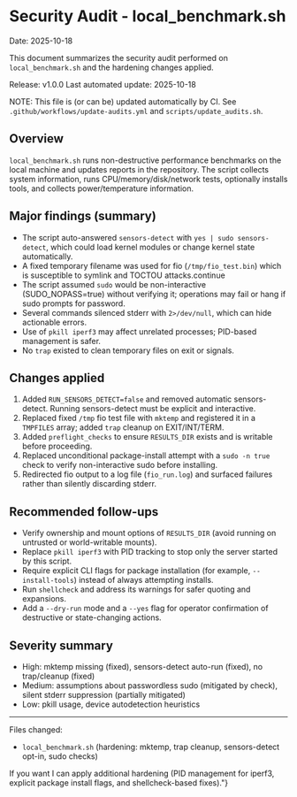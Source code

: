# Security Audit - local_benchmark.sh

Date: 2025-10-18

This document summarizes the security audit performed on `local_benchmark.sh` and the hardening changes applied.

Release: v1.0.0
Last automated update: 2025-10-18

NOTE: This file is (or can be) updated automatically by CI. See `.github/workflows/update-audits.yml` and `scripts/update_audits.sh`.

## Overview
`local_benchmark.sh` runs non-destructive performance benchmarks on the local machine and updates reports in the repository. The script collects system information, runs CPU/memory/disk/network tests, optionally installs tools, and collects power/temperature information.

## Major findings (summary)
- The script auto-answered `sensors-detect` with `yes | sudo sensors-detect`, which could load kernel modules or change kernel state automatically.
- A fixed temporary filename was used for fio (`/tmp/fio_test.bin`) which is susceptible to symlink and TOCTOU attacks.continue
- The script assumed `sudo` would be non-interactive (SUDO_NOPASS=true) without verifying it; operations may fail or hang if sudo prompts for password.
- Several commands silenced stderr with `2>/dev/null`, which can hide actionable errors.
- Use of `pkill iperf3` may affect unrelated processes; PID-based management is safer.
- No `trap` existed to clean temporary files on exit or signals.

## Changes applied
1. Added `RUN_SENSORS_DETECT=false` and removed automatic sensors-detect. Running sensors-detect must be explicit and interactive.
2. Replaced fixed `/tmp` fio test file with `mktemp` and registered it in a `TMPFILES` array; added `trap` cleanup on EXIT/INT/TERM.
3. Added `preflight_checks` to ensure `RESULTS_DIR` exists and is writable before proceeding.
4. Replaced unconditional package-install attempt with a `sudo -n true` check to verify non-interactive sudo before installing.
5. Redirected fio output to a log file (`fio_run.log`) and surfaced failures rather than silently discarding stderr.

## Recommended follow-ups
- Verify ownership and mount options of `RESULTS_DIR` (avoid running on untrusted or world-writable mounts).
- Replace `pkill iperf3` with PID tracking to stop only the server started by this script.
- Require explicit CLI flags for package installation (for example, `--install-tools`) instead of always attempting installs.
- Run `shellcheck` and address its warnings for safer quoting and expansions.
- Add a `--dry-run` mode and a `--yes` flag for operator confirmation of destructive or state-changing actions.

## Severity summary
- High: mktemp missing (fixed), sensors-detect auto-run (fixed), no trap/cleanup (fixed)
- Medium: assumptions about passwordless sudo (mitigated by check), silent stderr suppression (partially mitigated)
- Low: pkill usage, device autodetection heuristics

---

Files changed:
- `local_benchmark.sh` (hardening: mktemp, trap cleanup, sensors-detect opt-in, sudo checks)

If you want I can apply additional hardening (PID management for iperf3, explicit package install flags, and shellcheck-based fixes)."}